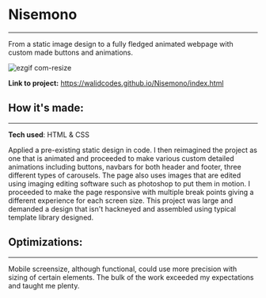 # Nisemono
---
From a static image design to a fully fledged animated webpage with custom made buttons and animations. 

![ezgif com-resize](https://github.com/walidcodes/nisemono/assets/49271416/389ff0b8-2231-4891-9ec1-d93c9d8dc6d2)

**Link to project:** https://walidcodes.github.io/Nisemono/index.html

## How it's made:
---

**Tech used**: HTML & CSS

Applied a pre-existing static design in code. I then reimagined the project as one that is animated and proceeded to make various custom detailed animations including buttons, navbars for both header and footer, three different types of carousels. The page also uses images that are edited using imaging editing software such as photoshop to put them in motion. I proceeded to make the page responsive with multiple break points giving a different experience for each screen size. This project was large and demanded a design that isn't hackneyed and assembled using typical template library designed.

## Optimizations:
---

Mobile screensize, although functional, could use more precision with sizing of certain elements. The bulk of the work exceeded my expectations and taught me plenty.

